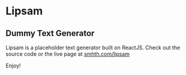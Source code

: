 # Lipsam
## Dummy Text Generator

Lipsam is a placeholder text generator built on ReactJS.
Check out the source code or the live page at [smhth.com/lipsam](https://www.smhth.com/lipsam)

Enjoy!

